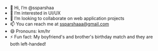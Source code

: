 - 👋 Hi, I’m @ssparshaa
- 👀 I’m interested in UI/UX
- 💞️ I’m looking to collaborate on web application projects
- 📫 You can reach me at ssparshaaa@gmail.com
- 😄 Pronouns: km/hr
- ⚡ Fun fact: My boyfriend's and brother's birthday match and they are both left-handed!


